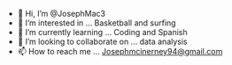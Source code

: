 - 👋 Hi, I’m @JosephMac3
- 👀 I’m interested in ... Basketball and surfing
- 🌱 I’m currently learning ... Coding and Spanish
- 💞️ I’m looking to collaborate on ... data analysis 
- 📫 How to reach me ... Josephmcinerney94@gmail.com

<!---
JosephMac3/JosephMac3 is a ✨ special ✨ repository because its `README.md` (this file) appears on your GitHub profile.
You can click the Preview link to take a look at your changes.
--->
